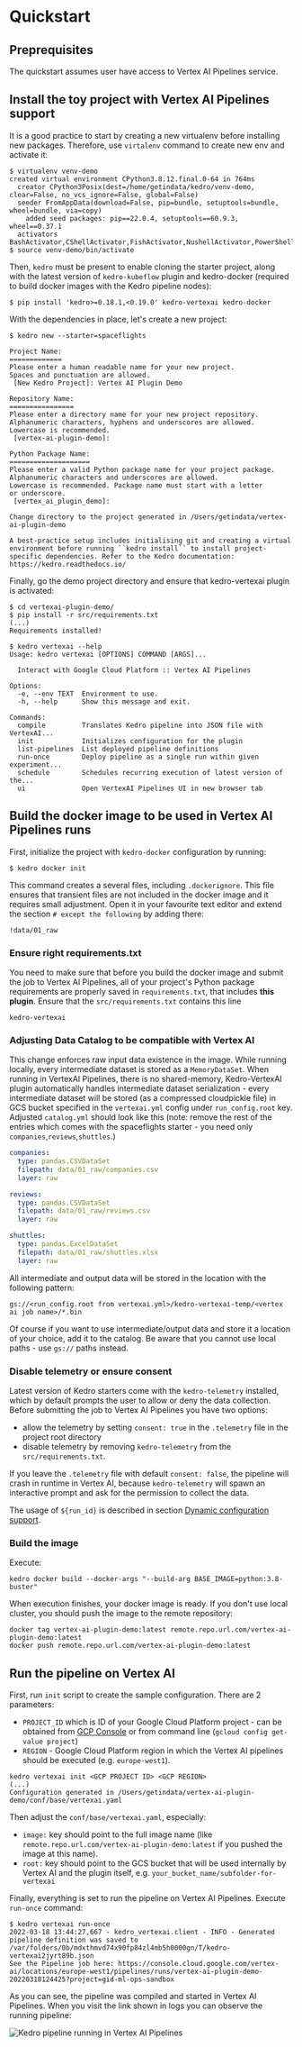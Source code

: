 # Quickstart

## Preprequisites

The quickstart assumes user have access to Vertex AI Pipelines service. 

## Install the toy project with Vertex AI Pipelines support

It is a good practice to start by creating a new virtualenv before installing new packages. Therefore, use `virtalenv` command to create new env and activate it:

```console
$ virtualenv venv-demo
created virtual environment CPython3.8.12.final.0-64 in 764ms
  creator CPython3Posix(dest=/home/getindata/kedro/venv-demo, clear=False, no_vcs_ignore=False, global=False)
  seeder FromAppData(download=False, pip=bundle, setuptools=bundle, wheel=bundle, via=copy)
    added seed packages: pip==22.0.4, setuptools==60.9.3, wheel==0.37.1
  activators BashActivator,CShellActivator,FishActivator,NushellActivator,PowerShellActivator,PythonActivator
$ source venv-demo/bin/activate
```

Then, `kedro` must be present to enable cloning the starter project, along with the latest version of `kedro-kubeflow` plugin and kedro-docker (required to build docker images with the Kedro pipeline nodes):

```
$ pip install 'kedro>=0.18.1,<0.19.0' kedro-vertexai kedro-docker
```

With the dependencies in place, let's create a new project:

```
$ kedro new --starter=spaceflights

Project Name:
=============
Please enter a human readable name for your new project.
Spaces and punctuation are allowed.
 [New Kedro Project]: Vertex AI Plugin Demo

Repository Name:
================
Please enter a directory name for your new project repository.
Alphanumeric characters, hyphens and underscores are allowed.
Lowercase is recommended.
 [vertex-ai-plugin-demo]:

Python Package Name:
====================
Please enter a valid Python package name for your project package.
Alphanumeric characters and underscores are allowed.
Lowercase is recommended. Package name must start with a letter
or underscore.
 [vertex_ai_plugin_demo]:

Change directory to the project generated in /Users/getindata/vertex-ai-plugin-demo

A best-practice setup includes initialising git and creating a virtual environment before running ``kedro install`` to install project-specific dependencies. Refer to the Kedro documentation: https://kedro.readthedocs.io/
```

Finally, go the demo project directory and ensure that kedro-vertexai plugin is activated:

```console
$ cd vertexai-plugin-demo/
$ pip install -r src/requirements.txt
(...)
Requirements installed!

$ kedro vertexai --help
Usage: kedro vertexai [OPTIONS] COMMAND [ARGS]...

  Interact with Google Cloud Platform :: Vertex AI Pipelines

Options:
  -e, --env TEXT  Environment to use.
  -h, --help      Show this message and exit.

Commands:
  compile         Translates Kedro pipeline into JSON file with VertexAI...
  init            Initializes configuration for the plugin
  list-pipelines  List deployed pipeline definitions
  run-once        Deploy pipeline as a single run within given experiment...
  schedule        Schedules recurring execution of latest version of the...
  ui              Open VertexAI Pipelines UI in new browser tab
```

## Build the docker image to be used in Vertex AI Pipelines runs
First, initialize the project with `kedro-docker` configuration by running:

```
$ kedro docker init
```

This command creates a several files, including `.dockerignore`. This file ensures that transient files are not included in the docker image and it requires small adjustment. Open it in your favourite text editor and extend the section `# except the following` by adding there:

```console
!data/01_raw
```

### Ensure right requirements.txt
You need to make sure that before you build the docker image and submit the job to Vertex AI Pipelines, all of your project's Python package requirements are properly saved in `requirements.txt`, that includes **this plugin**. Ensure that the `src/requirements.txt` contains this line
```
kedro-vertexai
```

### Adjusting Data Catalog to be compatible with Vertex AI
This change enforces raw input data existence in the image. While running locally, every intermediate dataset is stored as a `MemoryDataSet`. When running in VertexAI Pipelines, there is no shared-memory, Kedro-VertexAI plugin automatically handles intermediate dataset serialization - every intermediate dataset will be stored (as a compressed cloudpickle file) in GCS bucket specified in the `vertexai.yml` config under `run_config.root` key.
Adjusted `catalog.yml` should look like this (note: remove the rest of the entries which comes with the spaceflights starter - you need only `companies`,`reviews`,`shuttles`.)

```yaml
companies:
  type: pandas.CSVDataSet
  filepath: data/01_raw/companies.csv
  layer: raw

reviews:
  type: pandas.CSVDataSet
  filepath: data/01_raw/reviews.csv
  layer: raw

shuttles:
  type: pandas.ExcelDataSet
  filepath: data/01_raw/shuttles.xlsx
  layer: raw
```

All intermediate and output data will be stored in the location with the following pattern:
```
gs://<run_config.root from vertexai.yml>/kedro-vertexai-temp/<vertex ai job name>/*.bin
```

Of course if you want to use intermediate/output data and store it a location of your choice, add it to the catalog. Be aware that you cannot use local paths - use `gs://` paths instead. 

### Disable telemetry or ensure consent
Latest version of Kedro starters come with the `kedro-telemetry` installed, which by default prompts the user to allow or deny the data collection. Before submitting the job to Vertex AI Pipelines you have two options:
* allow the telemetry by setting `consent: true` in the `.telemetry` file in the project root directory
* disable telemetry by removing `kedro-telemetry` from the `src/requirements.txt`.

If you leave the `.telemetry` file with default `consent: false`, the pipeline will crash in runtime in Vertex AI, because `kedro-telemetry` will spawn an interactive prompt and ask for the permission to collect the data.

The usage of `${run_id}` is described in section [Dynamic configuration support](../02_installation/02_configuration.html#dynamic-configuration-support).

### Build the image
Execute:

```console
kedro docker build --docker-args "--build-arg BASE_IMAGE=python:3.8-buster"
```

When execution finishes, your docker image is ready. If you don't use local cluster, you should push the image to the remote repository:

```console
docker tag vertex-ai-plugin-demo:latest remote.repo.url.com/vertex-ai-plugin-demo:latest
docker push remote.repo.url.com/vertex-ai-plugin-demo:latest
```

## Run the pipeline on Vertex AI

First, run `init` script to create the sample configuration. There are 2 parameters:
* `PROJECT_ID` which is ID of your Google Cloud Platform project - can be obtained from [GCP Console](https://console.cloud.google.com/) or from command line (`gcloud config get-value project`)
* `REGION` - Google Cloud Platform region in which the Vertex AI pipelines should be executed (e.g. `europe-west1`).

```console
kedro vertexai init <GCP PROJECT ID> <GCP REGION>
(...)
Configuration generated in /Users/getindata/vertex-ai-plugin-demo/conf/base/vertexai.yaml
```

Then adjust the `conf/base/vertexai.yaml`, especially:
* `image:` key should point to the full image name (like `remote.repo.url.com/vertex-ai-plugin-demo:latest` if you pushed the image at this name).
* `root:` key should point to the GCS bucket that will be used internally by Vertex AI and the plugin itself, e.g. `your_bucket_name/subfolder-for-vertexai` 

Finally, everything is set to run the pipeline on Vertex AI Pipelines. Execute `run-once` command:

```console
$ kedro vertexai run-once
2022-03-18 13:44:27,667 - kedro_vertexai.client - INFO - Generated pipeline definition was saved to /var/folders/0b/mdxthmvd74x90fp84zl4mb5h0000gn/T/kedro-vertexai2jyrt89b.json
See the Pipeline job here: https://console.cloud.google.com/vertex-ai/locations/europe-west1/pipelines/runs/vertex-ai-plugin-demo-20220318124425?project=gid-ml-ops-sandbox
```

As you can see, the pipeline was compiled and started in Vertex AI Pipelines. When you visit the link shown in logs you can observe the running pipeline:

![Kedro pipeline running in Vertex AI Pipelines](vertexai_running_pipeline.gif)


